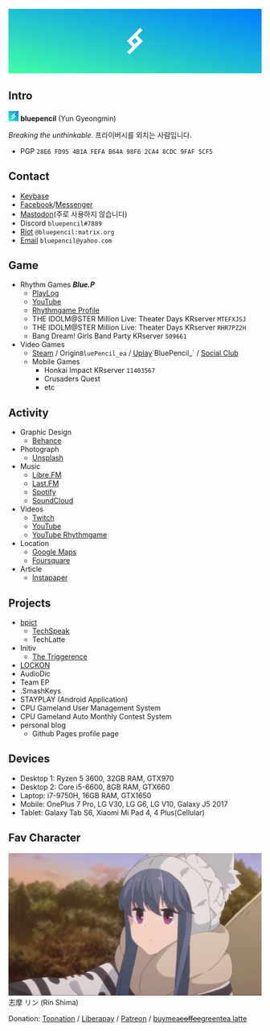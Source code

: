 ![bp_logo](https://raw.githubusercontent.com/Blue-Pencil/blue-pencil.github.io/master/images/bp_l.webp)

## Intro
![bp_logo](https://raw.githubusercontent.com/Blue-Pencil/blue-pencil.github.io/master/images/bp_20px.webp)  **bluepencil** (Yun Gyeongmin)

_Breaking the unthinkable._ 프라이버시를 외치는 사람입니다.

-   PGP `28E6 FD95 4B1A FEFA B64A 98F6 2CA4 8CDC 9FAF 5CF5`

## Contact
-   [Keybase](https://keybase.io/bluepencil)
-   [Facebook](https://fb.me/ygmbp)/[Messenger](https://m.me/ygmbp)
-   [Mastodon](https://twingyeo.com/BluePencil)(주로 사용하지 않습니다)
-   Discord `bluepencil#7889`
-   [Riot](https://matrix.to/#/@bluepencil:matrix.org)  `@bluepencil:matrix.org`
-   [Email](mailto:bluepencil@yahoo.com)  `bluepencil@yahoo.com`
## Game
-   Rhythm Games **_Blue.P_**
    -   [PlayLog](http://rhythmbase.top)
    -   [YouTube](https://www.youtube.com/channel/UCIv2uKTHQRnxTcZQrtk66-g)
    -   [Rhythmgame Profile](https://wiki.rhythm.lol/wiki/%EC%82%AC%EC%9A%A9%EC%9E%90:BlueP)
    -   THE IDOLM@STER Million Live: Theater Days KRserver `MTEFXJSJ`
    -   THE IDOLM@STER Million Live: Theater Days KRserver `RHR7PZ2H`
    -   Bang Dream! Girls Band Party KRserver `509661`
-   Video Games
    -   [Steam](http://s.team/p/hcp-wpww) / Origin`BluePencil_ea` / [Uplay](https://club.ubisoft.com/en-US/profile/BluePencil_)`BluePencil_` / [Social Club](https://ko.socialclub.rockstargames.com/member/SKREEN-/)
    -   Mobile Games
        -   Honkai Impact KRserver `11403567`
        -   Crusaders Quest
        -   etc

## Activity
-   Graphic Design
    -   [Behance](https://www.behance.net/)
-   Photograph
    -   [Unsplash](https://unsplash.com/@bluepencil)
-   Music
    -   [Libre.FM](https://libre.fm/user/BluePencil)
    -   [Last.FM](https://www.last.fm/user/BluePencil-)
    -   [Spotify](https://open.spotify.com/user/36snujpp9wat23uzlh0a7w8em)
    -   [SoundCloud](https://soundcloud.com/bluepencil)
-   Videos
    -   [Twitch](https://www.twitch.tv/bluepenciltwitch)
    -   [YouTube](https://www.youtube.com/c/BluePencil_bp)
    -   [YouTube Rhythmgame](https://www.youtube.com/channel/UCIv2uKTHQRnxTcZQrtk66-g)
-   Location
    -   [Google Maps](https://www.google.com/maps/contrib/104815533656877035780/reviews/)
    -   [Foursquare](https://ko.foursquare.com/blu_p_)
-   Article
    -   [Instapaper](https://www.instapaper.com/p/bluepencil)

## Projects
-   [bpict](https://t.me/s/bpict)
    -   [TechSpeak](https://rentry.co/TechSpeak)
    -   TechLatte
-   Initiv
    -   [The Triggerence](https://triggerence.com)
-   [LOCKON](https://medium.com/@panavision)
-   AudioDic
-   Team EP
-   .SmashKeys
-   STAYPLAY (Android Application)
-   CPU Gameland User Management System
-   CPU Gameland Auto Monthly Contest System
-   personal blog
    -   Github Pages profile page

## Devices
-   Desktop 1: Ryzen 5 3600, 32GB RAM, GTX970
-   Desktop 2: Core i5-6600, 8GB RAM, GTX660
-   Laptop: i7-9750H, 16GB RAM, GTX1650
-   Mobile: OnePlus 7 Pro, LG V30, LG G6, LG V10, Galaxy J5 2017
-   Tablet: Galaxy Tab S6, Xiaomi Mi Pad 4, 4 Plus(Cellular)

## Fav Character

![rin](https://raw.githubusercontent.com/Blue-Pencil/blue-pencil.github.io/master/images/rin.webp)
志摩 リン (Rin Shima)

Donation: [Toonation](https://toon.at/donate/bluepencil) / [Liberapay](https://liberapay.com/BluePencil/) / [Patreon](https://www.patreon.com/bluepencil/) / [buymea~~coffee~~greentea latte](https://www.buymeacoffee.com/bluepencil)